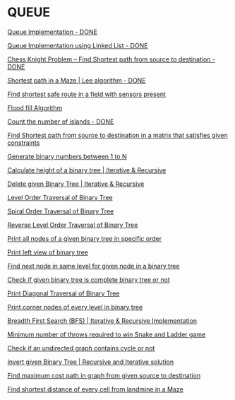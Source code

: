 # QUEUE

[Queue Implementation - DONE
](http://www.techiedelight.com/circular-queue-implementation-c/)

[Queue Implementation using Linked List - DONE
](http://www.techiedelight.com/queue-implementation-using-linked-list/)

[Chess Knight Problem – Find Shortest path from source to destination - DONE
](http://www.techiedelight.com/chess-knight-problem-find-shortest-path-source-destination/)

[Shortest path in a Maze | Lee algorithm - DONE
](http://www.techiedelight.com/lee-algorithm-shortest-path-in-a-maze/)

[Find shortest safe route in a field with sensors present
](http://www.techiedelight.com/find-shortest-safe-route-field-sensors-present/)

[Flood fill Algorithm
](http://www.techiedelight.com/flood-fill-algorithm/)

[Count the number of islands - DONE
](http://www.techiedelight.com/count-the-number-of-islands/)

[Find Shortest path from source to destination in a matrix that satisfies given constraints
](http://www.techiedelight.com/find-shortest-path-source-destination-matrix-satisfies-given-constraints/)

[Generate binary numbers between 1 to N
](http://www.techiedelight.com/generate-binary-numbers-1-n/)

[Calculate height of a binary tree | Iterative & Recursive
](http://www.techiedelight.com/calculate-height-binary-tree-iterative-recursive/)

[Delete given Binary Tree | Iterative & Recursive
](http://www.techiedelight.com/delete-given-binary-tree-iterative-recursive/)

[Level Order Traversal of Binary Tree
](http://www.techiedelight.com/level-order-traversal-binary-tree/)

[Spiral Order Traversal of Binary Tree
](http://www.techiedelight.com/spiral-order-traversal-binary-tree/)

[Reverse Level Order Traversal of Binary Tree
](http://www.techiedelight.com/reverse-level-order-traversal-binary-tree/)

[Print all nodes of a given binary tree in specific order
](http://www.techiedelight.com/print-nodes-binary-tree-specific-order/)

[Print left view of binary tree
](http://www.techiedelight.com/print-left-view-of-binary-tree/)

[Find next node in same level for given node in a binary tree
](http://www.techiedelight.com/find-next-node-in-same-level-binary-tree/)

[Check if given binary tree is complete binary tree or not
](http://www.techiedelight.com/check-given-binary-tree-complete-binary-tree-not/)

[Print Diagonal Traversal of Binary Tree
](http://www.techiedelight.com/print-diagonal-traversal-binary-tree/)

[Print corner nodes of every level in binary tree
](http://www.techiedelight.com/print-corner-nodes-every-level-binary-tree/)

[Breadth First Search (BFS) | Iterative & Recursive Implementation
](http://www.techiedelight.com/breadth-first-search/)

[Minimum number of throws required to win Snake and Ladder game
](http://www.techiedelight.com/min-throws-required-to-win-snake-and-ladder-game/)

[Check if an undirected graph contains cycle or not
](http://www.techiedelight.com/check-undirected-graph-contains-cycle-not/)

[Invert given Binary Tree | Recursive and Iterative solution
](http://www.techiedelight.com/invert-binary-tree-recursive-iterative/)

[Find maximum cost path in graph from given source to destination
](http://www.techiedelight.com/maximum-cost-path-graph-source-destination/)

[Find shortest distance of every cell from landmine in a Maze](http://www.techiedelight.com/find-shortest-distance-every-cell-landmine-maze/)

